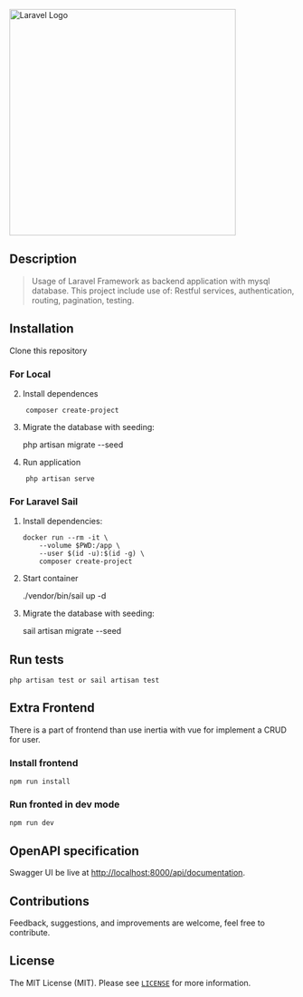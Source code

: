 <p align="left"><a href="https://laravel.com" target="_blank"><img src="https://raw.githubusercontent.com/laravel/art/master/logo-lockup/5%20SVG/2%20CMYK/1%20Full%20Color/laravel-logolockup-cmyk-red.svg" width="400" alt="Laravel Logo"></a></p>


## Description

> Usage of Laravel Framework as backend application with mysql database. This project include use of: Restful services, authentication, routing, pagination, testing.

## Installation 

Clone this repository

### For Local

2) Install dependences 
```
    composer create-project 
```

3) Migrate the database with seeding:

    php artisan migrate --seed

4) Run application
```
    php artisan serve
```


### For Laravel Sail
1) Install dependencies:

    ```
    docker run --rm -it \
        --volume $PWD:/app \
        --user $(id -u):$(id -g) \
        composer create-project
    ```

2) Start container

    ./vendor/bin/sail up -d

3) Migrate the database with seeding:

    sail artisan migrate --seed

## Run tests

    php artisan test or sail artisan test

## Extra Frontend

There is a part of frontend than use inertia with vue for implement a CRUD for user.

### Install frontend
    npm run install

### Run fronted in dev mode
    npm run dev

## OpenAPI specification 

Swagger UI be live at [http://localhost:8000/api/documentation](http://localhost:8000/api/documentation).


## Contributions

Feedback, suggestions, and improvements are welcome, feel free to contribute.


## License

The MIT License (MIT). Please see [`LICENSE`](./LICENSE) for more information.